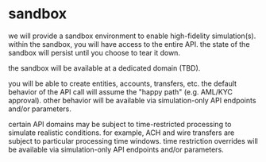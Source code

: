 # sandbox

we will provide a sandbox environment to enable high-fidelity simulation(s).
within the sandbox, you will have access to the entire API.
the state of the sandbox will persist until you choose to tear it down.

the sandbox will be available at a dedicated domain (TBD).

you will be able to create entities, accounts, transfers, etc.
the default behavior of the API call will assume the "happy path" (e.g. AML/KYC approval).
other behavior will be available via simulation-only API endpoints and/or parameters.

certain API domains may be subject to time-restricted processing to simulate realistic conditions.
for example, ACH and wire transfers are subject to particular processing time windows.
time restriction overrides will be available via simulation-only API endpoints and/or parameters.
